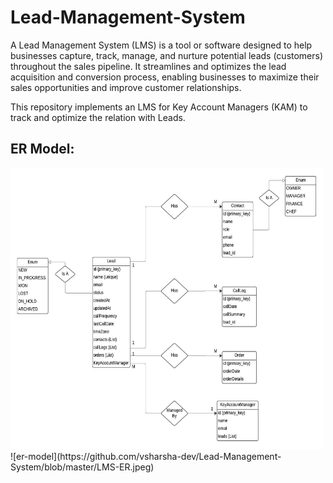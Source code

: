 # Lead-Management-System

A Lead Management System (LMS) is a tool or software designed to help businesses capture, track, manage, and nurture potential leads (customers) throughout the sales pipeline. It streamlines and optimizes the lead acquisition and conversion process, enabling businesses to maximize their sales opportunities and improve customer relationships.

This repository implements an LMS for Key Account Managers (KAM) to track and optimize the relation with Leads.

## ER Model:
<img src="https://github.com/vsharsha-dev/Lead-Management-System/blob/master/LMS-ER.jpeg" alt="ermodel" width="500" height="450">
![er-model](https://github.com/vsharsha-dev/Lead-Management-System/blob/master/LMS-ER.jpeg)

